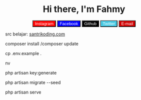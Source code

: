 <h1 align="center">Hi there, I'm Fahmy</h1>
<div align="center">
  <a href="https://www.instagram.com/fahmyfauzii/"><button style="background-color: red; color: white">Instagram</button></a>
  <a href="https://web.facebook.com/fahmy.fauzi.3150/"><button style="background-color: blue; color: white">Facebook</button></a>
  <a href="https://github.com/fahmyfauzi"><button style="background-color: black; color: white">Github</button></a>
  <a href="https://twitter.com/FahmyFauzi10"><button style="background-color: #48cae4; color: white">Twitter</button></a>
  <a href="mailto:fahmyfauzii@gmail.com?subject=from%20github"><button style="background-color: #d00000; color: white">E-mail</button></a>
</div>

<div>
    <p>src belajar: <a href="https://santrikoding.com">santrikoding.com<a></p>
<p>composer install /composer update</p>
<p>cp .env.example .<p>nv</p>
<p>php artisan key:generate</p>
<p>php artisan migrate --seed</p>
<p>php artisan serve</p>
</div>
